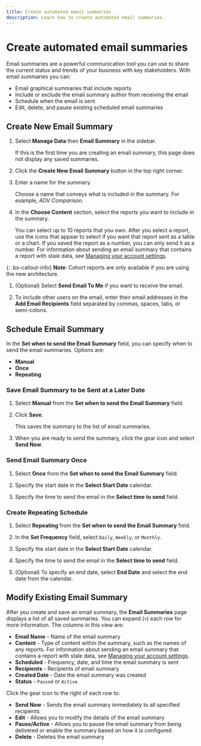 ```yaml
---
title: Create automated email summaries
description: Learn how to create automated email summaries.
---
```

# Create automated email summaries

Email summaries are a powerful communication tool you can use to share the current status and trends of your business with key stakeholders. With email summaries you can:

* Email graphical summaries that include reports
* Include or exclude the email summary author from receiving the email
* Schedule when the email is sent
* Edit, delete, and pause existing scheduled email summaries

## Create New Email Summary

1. Select **Manage Data** then **Email Summary** in the sidebar.

   If this is the first time you are creating an email summary, this page does not display any saved summaries.

1. Click the **Create New Email Summary** button in the top right corner.

1. Enter a name for the summary.

   Choose a name that conveys what is included in the summary. For example, _AOV Comparison_.

1. In the **Choose Content** section, select the reports you want to include in the summary.

   You can select up to 10 reports that you own. After you select a report, use the icons that appear to select if you want that report sent as a table or a chart. If you saved the report as a number, you can only send it as a number. For information about sending an email summary that contains a report with stale data, see [Managing your account settings](../../administrator/account-management/managing-account-settings.md).

  {: .bs-callout-info}
  **Note**: Cohort reports are only available if you are using the new architecture.

1. (Optional) Select **Send Email To Me** if you want to receive the email.

1. To include other users on the email, enter their email addresses in the **Add Email Recipients** field separated by commas, spaces, tabs, or semi-colons.

## Schedule Email Summary

In the **Set when to send the Email Summary** field, you can specify when to send the email summaries. Options are:

* **Manual**
* **Once**
* **Repeating**

### Save Email Summary to be Sent at a Later Date

1. Select **Manual** from the **Set when to send the Email Summary** field.

1. Click **Save**.

   This saves the summary to the list of email summaries.

1. When you are ready to send the summary, click the gear icon and select **Send Now**.

### Send Email Summary Once

1. Select **Once** from the **Set when to send the Email Summary** field.

1. Specify the start date in the **Select Start Date** calendar.

1. Specify the time to send the email in the **Select time to send** field.

### Create Repeating Schedule

1. Select **Repeating** from the **Set when to send the Email Summary** field.

1. In the **Set Frequency** field, select `Daily`, `Weekly`, or `Monthly`.

1. Specify the start date in the **Select Start Date** calendar.

1. Specify the time to send the email in the **Select time to send** field.

1. (Optional) To specify an end date, select **End Date** and select the end date from the calendar.

## Modify Existing Email Summary

After you create and save an email summary, the **Email Summaries** page displays a list of all saved summaries. You can expand (`+`) each row for more information. The columns in this view are:

* **Email Name** - Name of the email summary
* **Content** - Type of content within the summary, such as the names of any reports. For information about sending an email summary that contains a report with stale data, see [Managing your account settings](../../administrator/account-management/managing-account-settings.md).
* **Scheduled** - Frequency, date, and time the email summary is sent
* **Recipients** - Recipients of email summary
* **Created Date** - Date the email summary was created
* **Status** - `Paused` or `Active`

Click the gear icon to the right of each row to:

* **Send Now** - Sends the email summary immediately to all specified recipients
* **Edit** - Allows you to modify the details of the email summary
* **Pause/Active** - Allows you to pause the email summary from being delivered or enable the summary based on how it is configured
* **Delete** - Deletes the email summary
